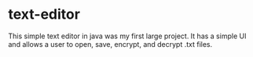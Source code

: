 # text-editor
This simple text editor in java was my first large project. 
It has a simple UI and allows a user to open, save, encrypt, and decrypt .txt files. 
